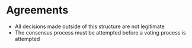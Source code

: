 # Agreements

 - All decisions made outside of this structure are not legitimate
 - The consensus process must be attempted before a voting process is attempted
